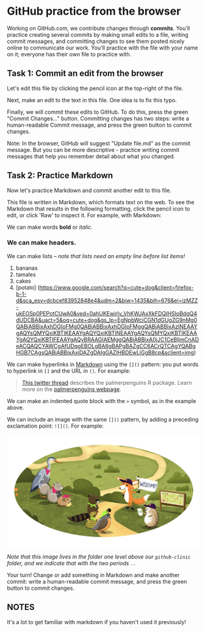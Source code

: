 # GitHub practice from the browser

Working on GitHub.com, we contribute changes through **commits**. You'll practice creating several commits by making small edits to a file, writing commit messages, and committing changes to see them posted nicely online to communicate our work. You'll practice with the file with your name on it; everyone has their own file to practice with. 

## Task 1: Commit an edit from the browser

Let's edit this file by clicking the pencil icon at the top-right of the file. 

Next, make an edit to the text in this file. One idea is to fix this typo. 

Finally, we will commit these edits to GitHub. To do this, press the green "Commit Changes..." button. Committing changes has two steps: write a human-readable Commit message, and press the green button to commit changes. 

Note: In the browser, GitHub will suggest "Update file.md" as the commit message. But you can be more descriptive - practice writing commit messages that help you remember detail about what you changed.

## Task 2: Practice Markdown 

Now let's practice Markdown and commit another edit to this file. 

This file is written in Markdown, which formats text on the web. To see the Markdown that results in the following formatting, click the pencil icon to edit, or click 'Raw' to inspect it. For example, with Markdown:

We can make words **bold** or *italic*.

### We can make headers.

We can make lists – *note that lists need an empty line before list items!*

1. bananas
2. tamales
3. cakes
4. [potato] (https://www.google.com/search?q=cute+dog&client=firefox-b-1-d&sca_esv=dcbcef83952848e4&udm=2&biw=1435&bih=676&ei=izMZZ-ukEOSp0PEPotCUwA0&ved=0ahUKEwirlv_VhKWJAxXkFDQIHSIoBdgQ4dUDCBA&uact=5&oq=cute+dog&gs_lp=EgNpbWciCGN1dGUgZG9nMg0QABiABBixAxhDGIoFMg0QABiABBixAxhDGIoFMggQABiABBixAzINEAAYgAQYsQMYQxiKBTIKEAAYgAQYQxiKBTINEAAYgAQYsQMYQxiKBTIKEAAYgAQYQxiKBTIFEAAYgAQyBRAAGIAEMggQABiABBixA0jJC1CeBljmCnADeACQAQCYAWCgAfUDqgEBOLgBA8gBAPgBAZgCC6ACrQTCAgYQABgHGB7CAgsQABiABBixAxiDAZgDAIgGAZIHBDEwLjGgB8cp&sclient=img)

We can make hyperlinks in [Markdown](https://quarto.org/docs/authoring/markdown-basics.html) using the `[]()` pattern: you put words to hyperlink in `[]` and the URL in `()`. For example:

> [This twitter thread](https://twitter.com/allison_horst/status/1287772985630191617) describes the palmerpenguins R package. Learn more on the [palmerpenguins webpage](https://allisonhorst.github.io/palmerpenguins).

We can make an indented quote block with the `>` symbol, as in the example above.

We can include an image with the same `[]()` pattern, by adding a preceding exclamation point: `![]()`. For example: 

![](../horst-champions-trailhead.png)

*Note that this image lives in the folder one level above our `github-clinic` folder, and we indicate that with the two periods `..`* 

Your turn! Change or add something in Markdown and make another commit: write a human-readable commit message, and press the green button to commit changes. 

## NOTES

It's a lot to get familiar with markdown if you haven't used it previously! 
